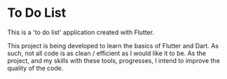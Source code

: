# To Do List

This is a 'to do list' application created with Flutter.

This project is being developed to learn the basics of Flutter and Dart. As such, not all code is as clean / efficient as I would like it to be. As the project, and my skills with these tools, progresses, I intend to improve the quality of the code.
